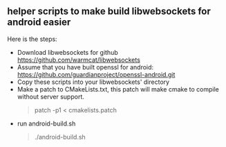 ## helper scripts to make build libwebsockets for android easier
Here is the steps:
* Download libwebsockets for github https://github.com/warmcat/libwebsockets
* Assume that you have built openssl for android:   https://github.com/guardianproject/openssl-android.git
* Copy these scripts into your libwebsockets' directory
* Make a patch to CMakeLists.txt, this patch will make cmake to compile without server support.
  > patch -p1 < cmakelists.patch 
* run android-build.sh
  > ./android-build.sh
